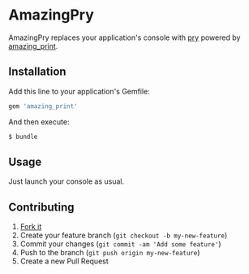 # AmazingPry

AmazingPry replaces your application's console with
[pry](https://github.com/pry/pry) powered by
[amazing_print](https://github.com/amazing-print/amazing_print).

## Installation

Add this line to your application's Gemfile:

``` ruby
gem 'amazing_print'
```

And then execute:

``` sh
$ bundle
```

## Usage

Just launch your console as usual.

## Contributing

1. [Fork it](https://github.com/begotten63/amazing_print/fork)
2. Create your feature branch (`git checkout -b my-new-feature`)
3. Commit your changes (`git commit -am 'Add some feature'`)
4. Push to the branch (`git push origin my-new-feature`)
5. Create a new Pull Request